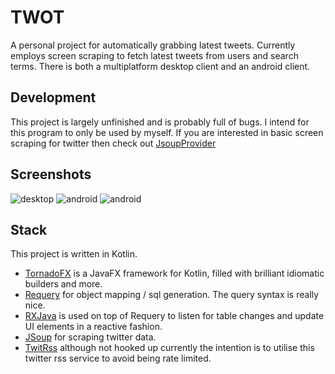 # TWOT
A personal project for automatically grabbing latest tweets. Currently employs screen scraping to fetch latest tweets from users and search terms. There is both a multiplatform desktop client and an android client.

## Development
This project is largely unfinished and is probably full of bugs. I intend for this program to only be used by myself. If you are interested in basic screen scraping for twitter then check out [JsoupProvider](https://github.com/ZR8C/twot/blob/master/core/src/main/kotlin/com/twot/core/providers/JsoupProvider.kt)

## Screenshots

![desktop](https://i.imgur.com/kSy602I.png)
![android](https://i.imgur.com/r1worT9.png)
![android](https://i.imgur.com/auLYPuY.png)

## Stack
This project is written in Kotlin.
- [TornadoFX](https://github.com/edvin/tornadofx) is a JavaFX framework for Kotlin, filled with brilliant idiomatic builders and more.
- [Requery](https://github.com/requery/requery) for object mapping / sql generation. The query syntax is really nice.
- [RXJava](https://github.com/ReactiveX/RxJava) is used on top of Requery to listen for table changes and update UI elements in a reactive fashion.
- [JSoup](https://github.com/jhy/jsoup) for scraping twitter data.
- [TwitRss](https://twitrss.me/) although not hooked up currently the intention is to utilise this twitter rss service to avoid being rate limited.

